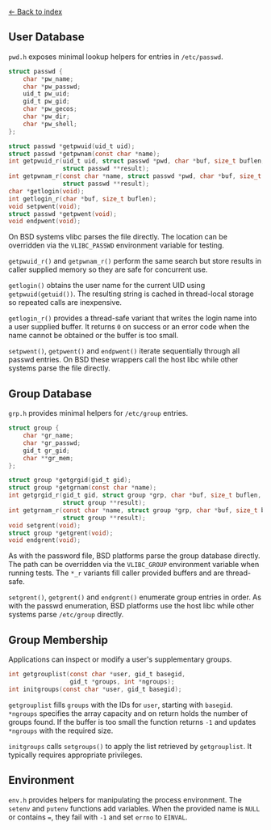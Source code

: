 [← Back to index](index.md)

## User Database

`pwd.h` exposes minimal lookup helpers for entries in `/etc/passwd`.

```c
struct passwd {
    char *pw_name;
    char *pw_passwd;
    uid_t pw_uid;
    gid_t pw_gid;
    char *pw_gecos;
    char *pw_dir;
    char *pw_shell;
};

struct passwd *getpwuid(uid_t uid);
struct passwd *getpwnam(const char *name);
int getpwuid_r(uid_t uid, struct passwd *pwd, char *buf, size_t buflen,
               struct passwd **result);
int getpwnam_r(const char *name, struct passwd *pwd, char *buf, size_t buflen,
               struct passwd **result);
char *getlogin(void);
int getlogin_r(char *buf, size_t buflen);
void setpwent(void);
struct passwd *getpwent(void);
void endpwent(void);
```

On BSD systems vlibc parses the file directly. The location can be
overridden via the `VLIBC_PASSWD` environment variable for testing.

`getpwuid_r()` and `getpwnam_r()` perform the same search but store
results in caller supplied memory so they are safe for concurrent use.

`getlogin()` obtains the user name for the current UID using
`getpwuid(getuid())`.  The resulting string is cached in thread-local
storage so repeated calls are inexpensive.

`getlogin_r()` provides a thread-safe variant that writes the login name
into a user supplied buffer.  It returns `0` on success or an error code
when the name cannot be obtained or the buffer is too small.

`setpwent()`, `getpwent()` and `endpwent()` iterate sequentially
through all passwd entries.  On BSD these wrappers call the host
libc while other systems parse the file directly.

## Group Database

`grp.h` provides minimal helpers for `/etc/group` entries.

```c
struct group {
    char *gr_name;
    char *gr_passwd;
    gid_t gr_gid;
    char **gr_mem;
};

struct group *getgrgid(gid_t gid);
struct group *getgrnam(const char *name);
int getgrgid_r(gid_t gid, struct group *grp, char *buf, size_t buflen,
               struct group **result);
int getgrnam_r(const char *name, struct group *grp, char *buf, size_t buflen,
               struct group **result);
void setgrent(void);
struct group *getgrent(void);
void endgrent(void);
```

As with the password file, BSD platforms parse the group database directly.
The path can be overridden via the `VLIBC_GROUP` environment variable when
running tests. The `*_r` variants fill caller provided buffers and are
thread-safe.

`setgrent()`, `getgrent()` and `endgrent()` enumerate group entries in
order.  As with the passwd enumeration, BSD platforms use the host
libc while other systems parse `/etc/group` directly.

## Group Membership

Applications can inspect or modify a user's supplementary groups.

```c
int getgrouplist(const char *user, gid_t basegid,
                 gid_t *groups, int *ngroups);
int initgroups(const char *user, gid_t basegid);
```

`getgrouplist` fills `groups` with the IDs for `user`, starting with
`basegid`.  `*ngroups` specifies the array capacity and on return holds
the number of groups found.  If the buffer is too small the function
returns `-1` and updates `*ngroups` with the required size.

`initgroups` calls `setgroups()` to apply the list retrieved by
`getgrouplist`.  It typically requires appropriate privileges.

## Environment

`env.h` provides helpers for manipulating the process environment. The
`setenv` and `putenv` functions add variables. When the provided name is
`NULL` or contains `=`, they fail with `-1` and set `errno` to `EINVAL`.

